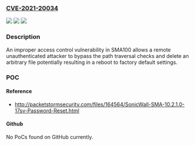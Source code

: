 ### [CVE-2021-20034](https://cve.mitre.org/cgi-bin/cvename.cgi?name=CVE-2021-20034)
![](https://img.shields.io/static/v1?label=Product&message=SMA100&color=blue)
![](https://img.shields.io/static/v1?label=Version&message=n%2Fa&color=blue)
![](https://img.shields.io/static/v1?label=Vulnerability&message=CWE-284%3A%20Improper%20Access%20Control&color=brighgreen)

### Description

An improper access control vulnerability in SMA100 allows a remote unauthenticated attacker to bypass the path traversal checks and delete an arbitrary file potentially resulting in a reboot to factory default settings.

### POC

#### Reference
- http://packetstormsecurity.com/files/164564/SonicWall-SMA-10.2.1.0-17sv-Password-Reset.html

#### Github
No PoCs found on GitHub currently.

